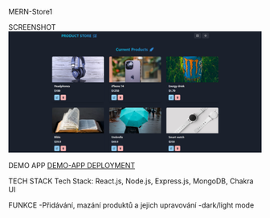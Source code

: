 MERN-Store1

SCREENSHOT
![DEMOSCREENSHOT](frontend/public/MERNstorescreenshot.png)

DEMO APP
[DEMO-APP DEPLOYMENT](https://mern-store1-piyt.onrender.com/)

TECH STACK
Tech Stack: React.js, Node.js, Express.js, MongoDB, Chakra UI

FUNKCE
-Přidávání, mazání produktů a jejich upravování
-dark/light mode



